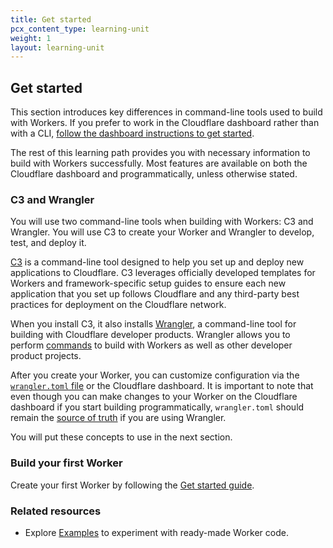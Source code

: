 ```yaml
---
title: Get started
pcx_content_type: learning-unit
weight: 1
layout: learning-unit
---
```


## Get started

This section introduces key differences in command-line tools used to build with Workers. If you prefer to work in the Cloudflare dashboard rather than with a CLI, [follow the dashboard instructions to get started](/workers/get-started/guide/#get-started-in-the-dashboard).

The rest of this learning path provides you with necessary information to build with Workers successfully. Most features are available on both the Cloudflare dashboard and programmatically, unless otherwise stated.

### C3 and Wrangler

You will use two command-line tools when building with Workers: C3 and Wrangler. You will use C3 to create your Worker and Wrangler to develop, test, and deploy it.

[C3](https://www.npmjs.com/package/create-cloudflare) is a command-line tool designed to help you set up and deploy new applications to Cloudflare. C3 leverages officially developed templates for Workers and framework-specific setup guides to ensure each new application that you set up follows Cloudflare and any third-party best practices for deployment on the Cloudflare network.

When you install C3, it also installs [Wrangler](/workers/wrangler/), a command-line tool for building with Cloudflare developer products. Wrangler allows you to perform [commands](/workers/wrangler/commands/) to build with Workers as well as other developer product projects.

After you create your Worker, you can customize configuration via the [`wrangler.toml` file](/workers/wrangler/configuration/) or the Cloudflare dashboard. It is important to note that even though you can make changes to your Worker on the Cloudflare dashboard if you start building programmatically, `wrangler.toml` should remain the [source of truth](/workers/wrangler/configuration/#source-of-truth) if you are using Wrangler.

You will put these concepts to use in the next section.

### Build your first Worker

Create your first Worker by following the [Get started guide](/workers/get-started/guide/).

### Related resources

* Explore [Examples](/workers/examples/) to experiment with ready-made Worker code.

